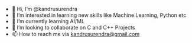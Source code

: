 - 👋 Hi, I’m @kandrusurendra
- 👀 I’m interested in learning new skills like Machine Learning, Python etc
- 🌱 I’m currently learning AI/ML
- 💞️ I’m looking to collaborate on C and C++ Projects
- 📫 How to reach me via kandrusurendra@gmail.com

<!---
kandrusurendra/kandrusurendra is a ✨ special ✨ repository because its `README.md` (this file) appears on your GitHub profile.
You can click the Preview link to take a look at your changes.
--->
